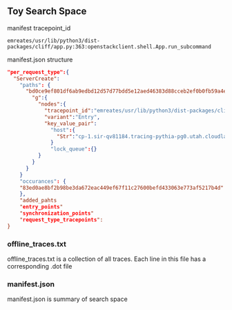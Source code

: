 ## Toy Search Space
manifest
tracepoint_id
```
emreates/usr/lib/python3/dist-packages/cliff/app.py:363:openstackclient.shell.App.run_subcommand
```
manifest.json structure
```json
"per_request_type":{
  "ServerCreate":
    "paths": {
      "bd0ce9ef801df6ab9edbd12d57d77bdd5e12aed46383d88cceb2ef0b0fb59a4e": {
        "g":{
          "nodes":{
            "tracepoint_id":"emreates/usr/lib/python3/dist-packages/cliff/app.py:363:openstackclient.shell.App.run_subcommand",
            "variant":"Entry",
            "key_value_pair":
              "host":{
                "Str":"cp-1.sir-qv81184.tracing-pythia-pg0.utah.cloudlab.us"
              }
              "lock_queue":{}
          }
        }
      }
    }
    "occurances": {
    "83ed0ae8bf2b98be3da672eac449ef67f11c27600befd433063e773af5217b4d":
    },
    "added_pahts
    "entry_points"
    "synchronization_points"
    "request_type_tracepoints":
}
```

### offline_traces.txt
offline_traces.txt is a collection of all traces. Each line in this file has a corresponding .dot file

### manifest.json
manifest.json is summary of search space
